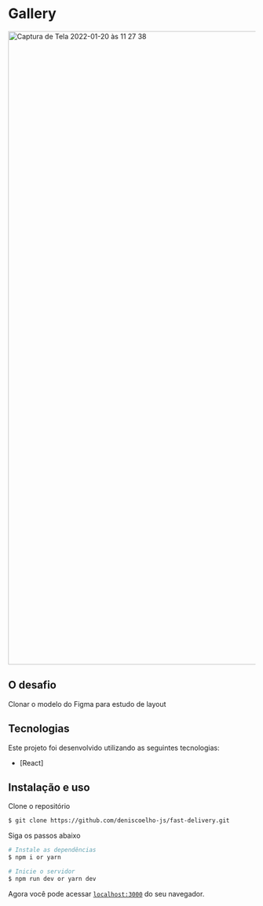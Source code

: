 # Gallery

<img width="1292" alt="Captura de Tela 2022-01-20 às 11 27 38" src="https://user-images.githubusercontent.com/83840866/150359782-c8d7ee05-87ff-42bc-b54b-32b5d9712b6e.png">


## O desafio

Clonar o modelo do Figma para estudo de layout

## Tecnologias

Este projeto foi desenvolvido utilizando as seguintes tecnologias:

- [React]

## Instalação e uso

Clone o repositório

```bash
$ git clone https://github.com/deniscoelho-js/fast-delivery.git

```

Siga os passos abaixo

```bash
# Instale as dependências
$ npm i or yarn

# Inicie o servidor
$ npm run dev or yarn dev
```

Agora você pode acessar [`localhost:3000`](http://localhost:3000) do seu navegador.
